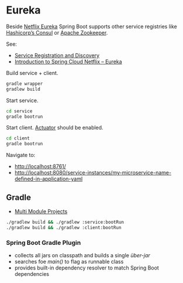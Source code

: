 # Eureka

Beside [Netflix Eureka](https://github.com/Netflix/eureka) Spring Boot supports
other service registries like [Hashicorp’s Consul](https://www.consul.io/) or
[Apache Zookeeper](https://zookeeper.apache.org/).

See:

* [Service Registration and Discovery](https://spring.io/guides/gs/service-registration-and-discovery/#scratch)
* [Introduction to Spring Cloud Netflix – Eureka](http://www.baeldung.com/spring-cloud-netflix-eureka)

Build service + client.

```bash
gradle wrapper
gradlew build
```

Start service.

```bash
cd service
gradle bootrun
```

Start client. [Actuator](http://www.baeldung.com/spring-boot-actuators) should be enabled.

```bash
cd client
gradle bootrun
```

Navigate to:

* [http://localhost:8761/](http://localhost:8761/)
* [http://localhost:8080/service-instances/my-microservice-name-defined-in-application-yaml](http://localhost:8080/service-instances/my-microservice-name-defined-in-application-yaml)

## Gradle

* [Multi Module Projects](https://www.petrikainulainen.net/programming/gradle/getting-started-with-gradle-creating-a-multi-project-build/)

```bash
./gradlew build && ./gradlew :service:bootRun
./gradlew build && ./gradlew :client:bootRun
```

### Spring Boot Gradle Plugin

* collects all jars on classpath and builds a single _über-jar_
* searches foe _main()_ to flag as runnable class
* provides built-in dependency resolver to match Spring Boot dependencies
  
